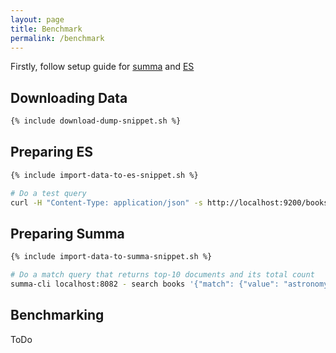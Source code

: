```yaml
---
layout: page
title: Benchmark
permalink: /benchmark
---
```


Firstly, follow setup guide for [summa](/summa/quick-start#setup) and [ES](https://www.elastic.co/guide/en/elasticsearch/reference/current/install-elasticsearch.html)

## Downloading Data

```bash
{% include download-dump-snippet.sh %}
```

## Preparing ES

```bash 
{% include import-data-to-es-snippet.sh %}

# Do a test query
curl -H "Content-Type: application/json" -s http://localhost:9200/books/_search '{"query": { "match": {"message": {"query": "this is a test"}}}}'
```

## Preparing Summa

```bash
{% include import-data-to-summa-snippet.sh %}

# Do a match query that returns top-10 documents and its total count
summa-cli localhost:8082 - search books '{"match": {"value": "astronomy"}}' '[{"top_docs": {"limit": 10}}, {"count": {}}]'
```

## Benchmarking
ToDo